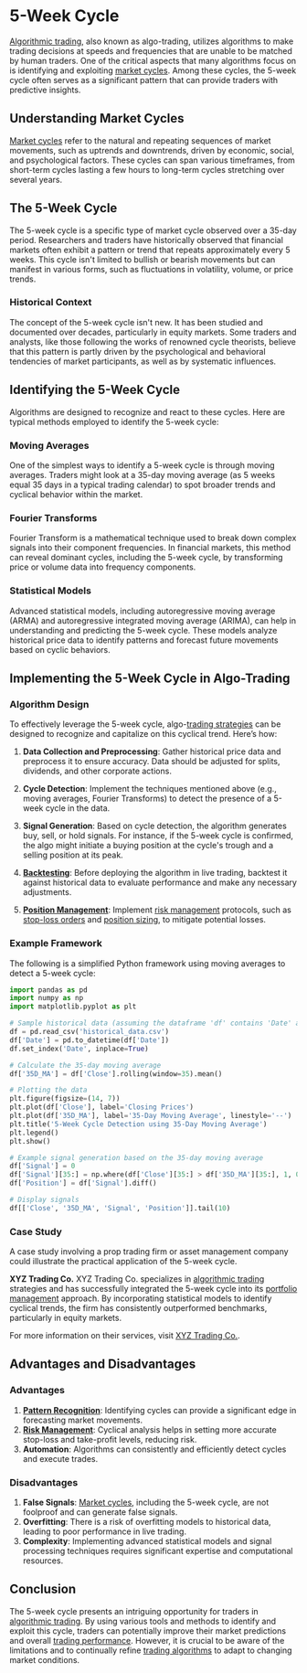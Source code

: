 # 5-Week Cycle

[Algorithmic trading](../a/algorithmic_trading.md), also known as algo-trading, utilizes algorithms to make trading decisions at speeds and frequencies that are unable to be matched by human traders. One of the critical aspects that many algorithms focus on is identifying and exploiting [market cycles](../m/market_cycles.md). Among these cycles, the 5-week cycle often serves as a significant pattern that can provide traders with predictive insights.

## Understanding Market Cycles

[Market cycles](../m/market_cycles.md) refer to the natural and repeating sequences of market movements, such as uptrends and downtrends, driven by economic, social, and psychological factors. These cycles can span various timeframes, from short-term cycles lasting a few hours to long-term cycles stretching over several years.

## The 5-Week Cycle

The 5-week cycle is a specific type of market cycle observed over a 35-day period. Researchers and traders have historically observed that financial markets often exhibit a pattern or trend that repeats approximately every 5 weeks. This cycle isn't limited to bullish or bearish movements but can manifest in various forms, such as fluctuations in volatility, volume, or price trends.

### Historical Context

The concept of the 5-week cycle isn't new. It has been studied and documented over decades, particularly in equity markets. Some traders and analysts, like those following the works of renowned cycle theorists, believe that this pattern is partly driven by the psychological and behavioral tendencies of market participants, as well as by systematic influences.

## Identifying the 5-Week Cycle

Algorithms are designed to recognize and react to these cycles. Here are typical methods employed to identify the 5-week cycle:

### Moving Averages

One of the simplest ways to identify a 5-week cycle is through moving averages. Traders might look at a 35-day moving average (as 5 weeks equal 35 days in a typical trading calendar) to spot broader trends and cyclical behavior within the market.

### Fourier Transforms

Fourier Transform is a mathematical technique used to break down complex signals into their component frequencies. In financial markets, this method can reveal dominant cycles, including the 5-week cycle, by transforming price or volume data into frequency components.

### Statistical Models

Advanced statistical models, including autoregressive moving average (ARMA) and autoregressive integrated moving average (ARIMA), can help in understanding and predicting the 5-week cycle. These models analyze historical price data to identify patterns and forecast future movements based on cyclic behaviors.

## Implementing the 5-Week Cycle in Algo-Trading

### Algorithm Design

To effectively leverage the 5-week cycle, algo-[trading strategies](../t/trading_strategies.md) can be designed to recognize and capitalize on this cyclical trend. Here’s how:

1. **Data Collection and Preprocessing**: Gather historical price data and preprocess it to ensure accuracy. Data should be adjusted for splits, dividends, and other corporate actions.

2. **Cycle Detection**: Implement the techniques mentioned above (e.g., moving averages, Fourier Transforms) to detect the presence of a 5-week cycle in the data.

3. **Signal Generation**: Based on cycle detection, the algorithm generates buy, sell, or hold signals. For instance, if the 5-week cycle is confirmed, the algo might initiate a buying position at the cycle's trough and a selling position at its peak.

4. **[Backtesting](../b/backtesting.md)**: Before deploying the algorithm in live trading, backtest it against historical data to evaluate performance and make any necessary adjustments.

5. **[Position Management](../p/position_management.md)**: Implement [risk management](../r/risk_management.md) protocols, such as [stop-loss orders](../s/stop-loss_orders.md) and [position sizing](../p/position_sizing.md), to mitigate potential losses.

### Example Framework

The following is a simplified Python framework using moving averages to detect a 5-week cycle:

```python
import pandas as pd
import numpy as np
import matplotlib.pyplot as plt

# Sample historical data (assuming the dataframe 'df' contains 'Date' and 'Close' columns)
df = pd.read_csv('historical_data.csv')
df['Date'] = pd.to_datetime(df['Date'])
df.set_index('Date', inplace=True)

# Calculate the 35-day moving average
df['35D_MA'] = df['Close'].rolling(window=35).mean()

# Plotting the data
plt.figure(figsize=(14, 7))
plt.plot(df['Close'], label='Closing Prices')
plt.plot(df['35D_MA'], label='35-Day Moving Average', linestyle='--')
plt.title('5-Week Cycle Detection using 35-Day Moving Average')
plt.legend()
plt.show()

# Example signal generation based on the 35-day moving average
df['Signal'] = 0
df['Signal'][35:] = np.where(df['Close'][35:] > df['35D_MA'][35:], 1, 0)
df['Position'] = df['Signal'].diff()

# Display signals
df[['Close', '35D_MA', 'Signal', 'Position']].tail(10)
```

### Case Study

A case study involving a prop trading firm or asset management company could illustrate the practical application of the 5-week cycle.

**XYZ Trading Co.**
XYZ Trading Co. specializes in [algorithmic trading](../a/algorithmic_trading.md) strategies and has successfully integrated the 5-week cycle into its [portfolio management](../p/portfolio_management.md) approach. By incorporating statistical models to identify cyclical trends, the firm has consistently outperformed benchmarks, particularly in equity markets.

For more information on their services, visit [XYZ Trading Co.](https://www.xyztradingco.com).

## Advantages and Disadvantages

### Advantages

1. **[Pattern Recognition](../p/pattern_recognition.md)**: Identifying cycles can provide a significant edge in forecasting market movements.
2. **[Risk Management](../r/risk_management.md)**: Cyclical analysis helps in setting more accurate stop-loss and take-profit levels, reducing risk.
3. **Automation**: Algorithms can consistently and efficiently detect cycles and execute trades.

### Disadvantages

1. **False Signals**: [Market cycles](../m/market_cycles.md), including the 5-week cycle, are not foolproof and can generate false signals.
2. **Overfitting**: There is a risk of overfitting models to historical data, leading to poor performance in live trading.
3. **Complexity**: Implementing advanced statistical models and signal processing techniques requires significant expertise and computational resources.

## Conclusion

The 5-week cycle presents an intriguing opportunity for traders in [algorithmic trading](../a/algorithmic_trading.md). By using various tools and methods to identify and exploit this cycle, traders can potentially improve their market predictions and overall [trading performance](../t/trading_performance.md). However, it is crucial to be aware of the limitations and to continually refine [trading algorithms](../t/trading_algorithms.md) to adapt to changing market conditions.